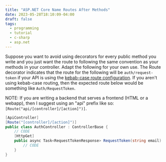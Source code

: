 ```yaml
---
title: "ASP.NET Core Name Routes After Methods"
date: 2023-05-28T18:10:09-04:00
draft: false
tags:
  - programming
  - tutorial
  - c-sharp
  - asp.net
---
```


Suppose you want to avoid using decorators for every public method you write and you just want the route to following the same convention as your methods in your controller.
Adapt the following for your own use. The Route decorator indicates that the route for the following will be `auth/request-token` if your API is using the [kebab-case route configuration](/posts/aspnet-kebab-case-routes). If you aren't using kebab-case routing, then the expected route below would be something like `Auth/RequestToken`.

NOTE: If you are writing a backend that serves a frontend (HTML or a webapp), then I suggest using an "api" prefix like so: `[Route("api/[controller]/[action]")]`.

```cs
[ApiController]
[Route("[controller]/[action]")]
public class AuthController : ControllerBase {
    // CODE
    [HttpGet]
    public async Task<RequestTokenResponse> RequestToken(string email) {
        // CODE
    }
}
```
